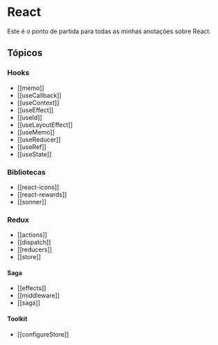 
# React

Este é o ponto de partida para todas as minhas anotações sobre React.

## Tópicos

### Hooks

- [[memo]]
- [[useCallback]]
- [[useContext]]
- [[useEffect]]
- [[useId]]
- [[useLayoutEffect]]
- [[useMemo]]
- [[useReducer]]
- [[useRef]]
- [[useState]]

### Bibliotecas

- [[react-icons]]
- [[react-rewards]]
- [[sonner]]

### Redux

- [[actions]]
- [[dispatch]]
- [[reducers]]
- [[store]]

#### Saga

- [[effects]]
- [[middleware]]
- [[saga]]

#### Toolkit

- [[configureStore]]

